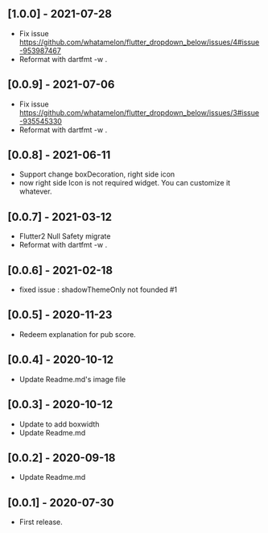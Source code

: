 ## [1.0.0] - 2021-07-28

* Fix issue https://github.com/whatamelon/flutter_dropdown_below/issues/4#issue-953987467
* Reformat with dartfmt -w .

## [0.0.9] - 2021-07-06

* Fix issue https://github.com/whatamelon/flutter_dropdown_below/issues/3#issue-935545330
* Reformat with dartfmt -w .


## [0.0.8] - 2021-06-11

* Support change boxDecoration, right side icon
* now right side Icon is not required widget. You can customize it whatever.


## [0.0.7] - 2021-03-12

* Flutter2 Null Safety migrate
* Reformat with dartfmt -w .


## [0.0.6] - 2021-02-18

* fixed issue : shadowThemeOnly not founded #1


## [0.0.5] - 2020-11-23

* Redeem explanation for pub score.


## [0.0.4] - 2020-10-12

* Update Readme.md's image file

## [0.0.3] - 2020-10-12

* Update to add boxwidth
* Update Readme.md


## [0.0.2] - 2020-09-18

* Update Readme.md


## [0.0.1] - 2020-07-30

* First release.
